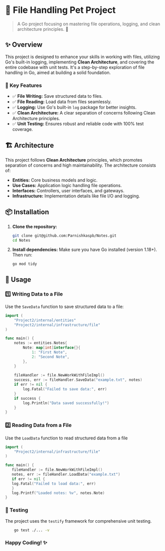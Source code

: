 # 📁 File Handling Pet Project

> A Go project focusing on mastering file operations, logging, and clean architecture principles. 🚀

## ✨ Overview
This project is designed to enhance your skills in working with files, utilizing Go's built-in logging, implementing **Clean Architecture**, and covering the entire codebase with unit tests. It's a step-by-step exploration of file handling in Go, aimed at building a solid foundation.

### 🎯 Key Features
- ✅ **File Writing:** Save structured data to files.
- ✅ **File Reading:** Load data from files seamlessly.
- ✅ **Logging:** Use Go's built-in `log` package for better insights.
- ✅ **Clean Architecture:** A clear separation of concerns following Clean Architecture principles.
- ✅ **Unit Testing:** Ensures robust and reliable code with 100% test coverage.

## 🏗️ Architecture
This project follows **Clean Architecture** principles, which promotes separation of concerns and high maintainability. The architecture consists of:
- **Entities:** Core business models and logic.
- **Use Cases:** Application logic handling file operations.
- **Interfaces:** Controllers, user interfaces, and gateways.
- **Infrastructure:** Implementation details like file I/O and logging.

## 📦 Installation

1. **Clone the repository:**
    ```bash
    git clone git@github.com:Parnishkaspb/Notes.git
    cd Notes
    ```

2. **Install dependencies:**
   Make sure you have Go installed (version 1.18+). Then run:
    ```bash
    go mod tidy
    ```

## 🚀 Usage
### 1️⃣ Writing Data to a File
Use the `SaveData` function to save structured data to a file:
```go
import (
    "Project2/internal/entities"
    "Project2/internal/infrastructure/file"
)

func main() {
    notes := entities.Notes{
        Note: map[int]interface{}{
            1: "First Note",
            2: "Second Note",
        },
    }
    
    fileHandler := file.NewWorkWithFileImpl()
    success, err := fileHandler.SaveData("example.txt", notes)
    if err != nil {
        log.Fatal("Failed to save data:", err)
    }
    if success {
        log.Println("Data saved successfully!")
    }
}
```
### 2️⃣ Reading Data from a File
Use the `LoadData` function to read structured data from a file
```go
import (
    "Project2/internal/infrastructure/file"
)

func main() {
   fileHandler := file.NewWorkWithFileImpl()
   notes, err := fileHandler.LoadData("example.txt")
   if err != nil {
   log.Fatal("Failed to load data:", err)
   }
   log.Printf("Loaded notes: %v", notes.Note)
}
```

### 🧪 Testing
The project uses the `testify` framework for comprehensive unit testing.

```bash
    go test ./... -v
```

### Happy Coding! ✨
